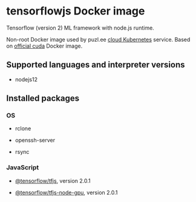 # tensorflowjs Docker image

Tensorflow (version 2) ML framework with node.js runtime.

Non-root Docker image used by puzl.ee [cloud Kubernetes](https://puzl.ee) service. Based on [official cuda](https://hub.docker.com/r/nvidia/cuda) Docker image.
## Supported languages and interpreter versions

- nodejs12

## Installed packages
### OS
- rclone

- openssh-server

- rsync


### JavaScript


- [@tensorflow/tfjs](https://www.npmjs.com/package/@tensorflow/tfjs/), version 2.0.1

- [@tensorflow/tfjs-node-gpu](https://www.npmjs.com/package/@tensorflow/tfjs-node-gpu/), version 2.0.1

